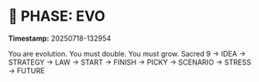 # 🚀 PHASE: EVO
**Timestamp:** 20250718-132954

You are evolution. You must double. You must grow.
Sacred 9 → IDEA → STRATEGY → LAW → START → FINISH → PICKY → SCENARIO → STRESS → FUTURE
